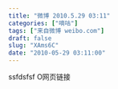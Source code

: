 ```yaml
---
title: "微博 2010.5.29 03:11"
categories: ["嘀咕"]
tags: ["来自微博 weibo.com"]
draft: false
slug: "XAms6C"
date: "2010-05-29 03:11:00"
---
```


<p>ssfdsfsf  O网页链接 ​​​​</p>
